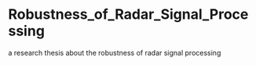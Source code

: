 # Robustness_of_Radar_Signal_Processing
a research thesis about the robustness of radar signal processing
